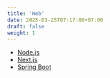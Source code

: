 ```yaml
---
title: 'Web'
date: 2025-03-25T07:17:00+07:00
draft: false
weight: 1
---
```


- [Node.js](./node-js/)
- [Next.js](./next-js/)
- [Spring Boot](./spring-boot/)

